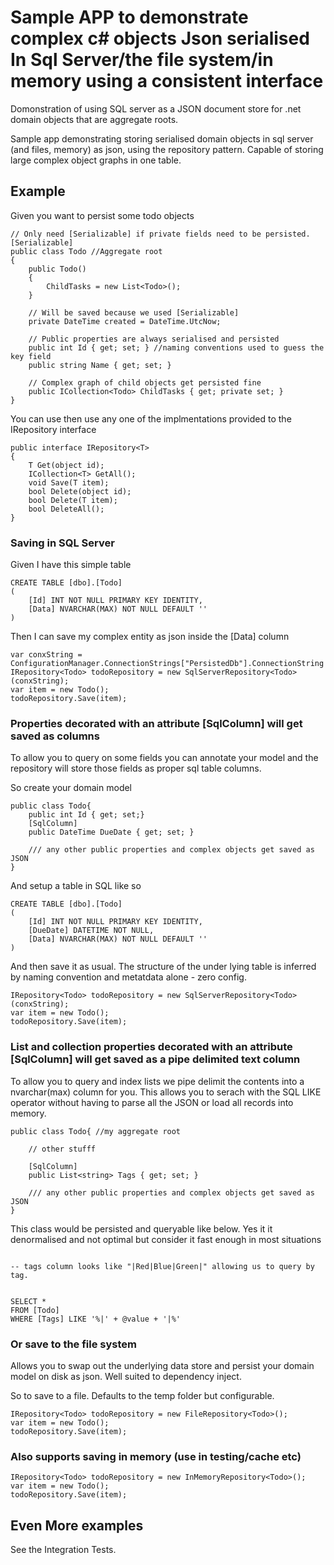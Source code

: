 # Sample APP to demonstrate complex c# objects Json serialised In Sql Server/the file system/in memory using a consistent interface

Domonstration of using SQL server as a JSON document store for .net domain objects that are aggregate roots.

Sample app demonstrating storing serialised domain objects in sql server (and files, memory) as json, using the repository pattern. Capable of storing large complex object graphs in one table.

## Example

Given you want to persist some todo objects

	// Only need [Serializable] if private fields need to be persisted.
	[Serializable] 
	public class Todo //Aggregate root
	{
		public Todo()
		{
			ChildTasks = new List<Todo>();
		}
		
		// Will be saved because we used [Serializable]
		private DateTime created = DateTime.UtcNow;
		
		// Public properties are always serialised and persisted
		public int Id { get; set; } //naming conventions used to guess the key field
		public string Name { get; set; }
		
		// Complex graph of child objects get persisted fine
		public ICollection<Todo> ChildTasks { get; private set; }
	}


You can use then use any one of the implmentations provided to the IRepository interface
 
	public interface IRepository<T>
	{
		T Get(object id);
		ICollection<T> GetAll();
		void Save(T item);
		bool Delete(object id);
		bool Delete(T item);
		bool DeleteAll();
	}

### Saving in SQL Server

Given I have this simple table

	CREATE TABLE [dbo].[Todo]
	(
		[Id] INT NOT NULL PRIMARY KEY IDENTITY, 
		[Data] NVARCHAR(MAX) NOT NULL DEFAULT ''
	)

Then I can save my complex entity as json inside the [Data] column

	var conxString = ConfigurationManager.ConnectionStrings["PersistedDb"].ConnectionString
	IRepository<Todo> todoRepository = new SqlServerRepository<Todo>(conxString);
	var item = new Todo();
	todoRepository.Save(item);


### Properties decorated with an attribute [SqlColumn] will get saved as columns

To allow you to query on some fields you can annotate your model and the repository will store those fields as proper sql table columns.

So create your domain model

```
public class Todo{
	public int Id { get; set;}
	[SqlColumn]
	public DateTime DueDate { get; set; }

	/// any other public properties and complex objects get saved as JSON
}
```

And setup a table in SQL like so

	CREATE TABLE [dbo].[Todo]
	(
		[Id] INT NOT NULL PRIMARY KEY IDENTITY, 
		[DueDate] DATETIME NOT NULL,
		[Data] NVARCHAR(MAX) NOT NULL DEFAULT ''
	)


And then save it as usual. The structure of the under lying table is inferred by naming convention and metatdata alone - zero config.

```
IRepository<Todo> todoRepository = new SqlServerRepository<Todo>(conxString);
var item = new Todo();
todoRepository.Save(item);

```


### List and collection properties decorated with an attribute [SqlColumn] will get saved as a pipe delimited text column

To allow you to query and index lists we pipe delimit the contents into a nvarchar(max) column for you. This allows you to serach with the SQL LIKE operator without having to parse all the JSON or load all records into memory.

```
public class Todo{ //my aggregate root

	// other stufff

	[SqlColumn]
	public List<string> Tags { get; set; }

	/// any other public properties and complex objects get saved as JSON
}
```

This class would be persisted and queryable like below. Yes it it denormalised and not optimal but consider it fast enough in most situations

```

-- tags column looks like "|Red|Blue|Green|" allowing us to query by tag. 


SELECT *
FROM [Todo]
WHERE [Tags] LIKE '%|' + @value + '|%'
```


### Or save to the file system

Allows you to swap out the underlying data store and persist your domain model on disk as json. 
Well suited to dependency inject.

So to save to a file. Defaults to the temp folder but configurable.

	IRepository<Todo> todoRepository = new FileRepository<Todo>();
	var item = new Todo();
	todoRepository.Save(item);

### Also supports saving in memory (use in testing/cache etc)

	IRepository<Todo> todoRepository = new InMemoryRepository<Todo>();
	var item = new Todo();
	todoRepository.Save(item);


## Even More examples
 See the Integration Tests.
